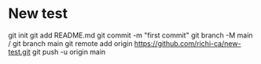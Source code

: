 # New test

git init
git add README.md
git commit -m "first commit"
git branch -M main / git branch main
git remote add origin https://github.com/richi-ca/new-test.git
git push -u origin main